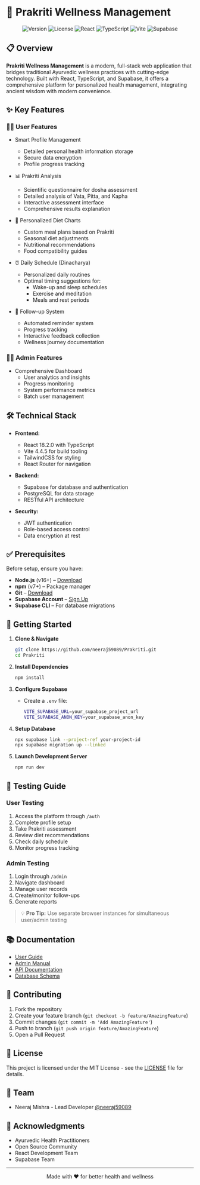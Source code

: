 # 🌿 Prakriti Wellness Management

<div align="center">

![Version](https://img.shields.io/badge/version-1.0.0-blue)
![License](https://img.shields.io/badge/license-MIT-green)
![React](https://img.shields.io/badge/React-18.2.0-61DAFB)
![TypeScript](https://img.shields.io/badge/TypeScript-5.0.2-3178C6)
![Vite](https://img.shields.io/badge/Vite-4.4.5-646CFF)
![Supabase](https://img.shields.io/badge/Supabase-Latest-3ECF8E)

</div>

## 📋 Overview

**Prakriti Wellness Management** is a modern, full-stack web application that bridges traditional Ayurvedic wellness practices with cutting-edge technology. Built with React, TypeScript, and Supabase, it offers a comprehensive platform for personalized health management, integrating ancient wisdom with modern convenience.

## ✨ Key Features

### 🧑‍💼 User Features
- Smart Profile Management
  - Detailed personal health information storage
  - Secure data encryption
  - Profile progress tracking

- 📊 Prakriti Analysis
  - Scientific questionnaire for dosha assessment
  - Detailed analysis of Vata, Pitta, and Kapha
  - Interactive assessment interface
  - Comprehensive results explanation

- 🥗 Personalized Diet Charts
  - Custom meal plans based on Prakriti
  - Seasonal diet adjustments
  - Nutritional recommendations
  - Food compatibility guides

- ⏰ Daily Schedule (Dinacharya)
  - Personalized daily routines
  - Optimal timing suggestions for:
    - Wake-up and sleep schedules
    - Exercise and meditation
    - Meals and rest periods

- 📅 Follow-up System
  - Automated reminder system
  - Progress tracking
  - Interactive feedback collection
  - Wellness journey documentation

### 👨‍💼 Admin Features
- Comprehensive Dashboard
  - User analytics and insights
  - Progress monitoring
  - System performance metrics
  - Batch user management

## 🛠️ Technical Stack

- **Frontend:**
  - React 18.2.0 with TypeScript
  - Vite 4.4.5 for build tooling
  - TailwindCSS for styling
  - React Router for navigation

- **Backend:**
  - Supabase for database and authentication
  - PostgreSQL for data storage
  - RESTful API architecture

- **Security:**
  - JWT authentication
  - Role-based access control
  - Data encryption at rest

## ✅ Prerequisites

Before setup, ensure you have:

- **Node.js** (v16+) – [Download](https://nodejs.org/)
- **npm** (v7+) – Package manager
- **Git** – [Download](https://git-scm.com/)
- **Supabase Account** – [Sign Up](https://supabase.com)
- **Supabase CLI** – For database migrations

## 🚀 Getting Started

1. **Clone & Navigate**
   ```bash
   git clone https://github.com/neeraj59089/Prakriti.git
   cd Prakriti
   ```


2. **Install Dependencies**
   ```bash
   npm install
   ```

3. **Configure Supabase**
   - Create a `.env` file:
     ```bash
     VITE_SUPABASE_URL=your_supabase_project_url
     VITE_SUPABASE_ANON_KEY=your_supabase_anon_key
     ```

4. **Setup Database**
   ```bash
   npx supabase link --project-ref your-project-id
   npx supabase migration up --linked
   ```

5. **Launch Development Server**
   ```bash
   npm run dev
   ```

## 🧪 Testing Guide

### User Testing
1. Access the platform through `/auth`
2. Complete profile setup
3. Take Prakriti assessment
4. Review diet recommendations
5. Check daily schedule
6. Monitor progress tracking

### Admin Testing
1. Login through `/admin`
2. Navigate dashboard
3. Manage user records
4. Create/monitor follow-ups
5. Generate reports

> 💡 **Pro Tip:** Use separate browser instances for simultaneous user/admin testing

## 📚 Documentation

- [User Guide](docs/user-guide.md)
- [Admin Manual](docs/admin-manual.md)
- [API Documentation](docs/api-docs.md)
- [Database Schema](docs/schema.md)

## 🤝 Contributing

1. Fork the repository
2. Create your feature branch (`git checkout -b feature/AmazingFeature`)
3. Commit changes (`git commit -m 'Add AmazingFeature'`)
4. Push to branch (`git push origin feature/AmazingFeature`)
5. Open a Pull Request

## 📄 License

This project is licensed under the MIT License - see the [LICENSE](LICENSE) file for details.

## 👥 Team

- Neeraj Mishra - Lead Developer [@neeraj59089](https://github.com/neeraj59089)

## 🙏 Acknowledgments

- Ayurvedic Health Practitioners
- Open Source Community
- React Development Team
- Supabase Team

---
<div align="center">
Made with ❤️ for better health and wellness
</div>